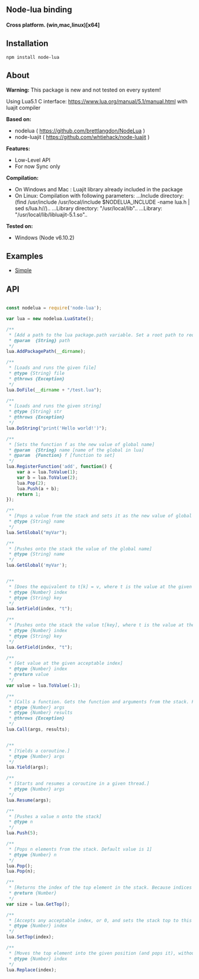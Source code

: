 ## Node-lua binding
#### Cross platform.  (win,mac,linux)[x64]

## Installation

`npm install node-lua`

## About

**Warning:** This package is new and not tested on every system!

Using Lua5.1 C interface: https://www.lua.org/manual/5.1/manual.html with luajit compiler

**Based on:**
 - nodelua ( https://github.com/brettlangdon/NodeLua )
 - node-luajit ( https://github.com/whtiehack/node-luajit )


**Features:**
- Low-Level API
- For now Sync only

**Compilation:**
- On Windows and Mac : Luajit library already included in the package
- On Linux: Compilation with following parameters:
...Include directory: (find /usr/include /usr/local/include $NODELUA_INCLUDE -name lua.h | sed s/lua.h//)..
...Library directory: "/usr/local/lib"..
...Library: "/usr/local/lib/libluajit-5.1.so"..

**Tested on:**
 - Windows (Node v6.10.2)


## Examples

- [Simple](https://github.com/Medaeus245/node-lua/blob/master/examples/simple/index.js)

## API


```javascript

const nodelua = require('node-lua');

var lua = new nodelua.LuaState();

/**
 * [Add a path to the lua package.path variable. Set a root path to require a lua file from lua (see example)]
 * @param  {String} path
 */
lua.AddPackagePath(__dirname);

/**
 * [Loads and runs the given file]
 * @type {String} file
 * @throws {Exception}
 */
lua.DoFile(__dirname + "/test.lua");

/**
 * [Loads and runs the given string]
 * @type {String} str
 * @throws {Exception}
 */
lua.DoString("print('Hello world!')");

/**
 * [Sets the function f as the new value of global name]
 * @param  {String} name [name of the global in lua]
 * @param  {Function} f [function to set]
 */
lua.RegisterFunction('add', function() {
	var a = lua.ToValue(1);
	var b = lua.ToValue(2);
	lua.Pop(2);
	lua.Push(a + b);
	return 1;
});

/**
 * [Pops a value from the stack and sets it as the new value of global name]
 * @type {String} name
 */
lua.SetGlobal("myVar");

/**
 * [Pushes onto the stack the value of the global name]
 * @type {String} name
 */
lua.GetGlobal('myVar');


/**
 * [Does the equivalent to t[k] = v, where t is the value at the given valid index and v is the value at the top of the stack. This function pops the value from the stack.]
 * @type {Number} index
 * @type {String} key
 */
lua.SetField(index, "t");

/**
 * [Pushes onto the stack the value t[key], where t is the value at the given valid index.]
 * @type {Number} index
 * @type {String} key
 */
lua.GetField(index, "t");

/**
 * [Get value at the given acceptable index]
 * @type {Number} index
 * @return value
 */
var value = lua.ToValue(-1);

/**
 * [Calls a function. Gets the function and arguments from the stack. Pushes the results onto the stack. See https://www.lua.org/manual/5.1/manual.html#pdf-pcall for more information]
 * @type {Number} args
 * @type {Number} results
 * @throws {Exception}
 */
lua.Call(args, results);


/**
 * [Yields a coroutine.]
 * @type {Number} args
 */
lua.Yield(args);

/**
 * [Starts and resumes a coroutine in a given thread.]
 * @type {Number} args
 */
lua.Resume(args);

/**
 * [Pushes a value n onto the stack]
 * @type n
 */
lua.Push(5);

/**
 * [Pops n elements from the stack. Default value is 1]
 * @type {Number} n
 */
lua.Pop();
lua.Pop(n);

/**
 * [Returns the index of the top element in the stack. Because indices start at 1, this result is equal to the number of elements in the stack (and so 0 means an empty stack)]
 * @return {Number}
 */
var size = lua.GetTop();

/**
 * [Accepts any acceptable index, or 0, and sets the stack top to this index. If the new top is larger than the old one, then the new elements are filled with nil. If index is 0, then all stack elements are removed]
 * @type {Number} index
 */
lua.SetTop(index);

/**
 * [Moves the top element into the given position (and pops it), without shifting any element (therefore replacing the value at the given position)]
 * @type {Number} index
 */
lua.Replace(index);


```
